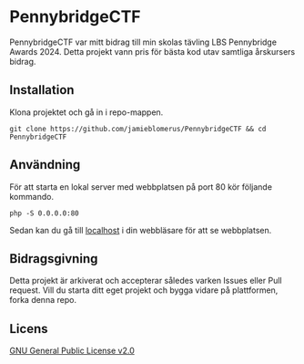 # PennybridgeCTF

PennybridgeCTF var mitt bidrag till min skolas tävling LBS Pennybridge Awards 2024. Detta projekt vann pris för bästa kod utav samtliga årskursers bidrag.

## Installation

Klona projektet och gå in i repo-mappen.

```
git clone https://github.com/jamieblomerus/PennybridgeCTF && cd PennybridgeCTF
```

## Användning

För att starta en lokal server med webbplatsen på port 80 kör följande kommando.

```
php -S 0.0.0.0:80
```

Sedan kan du gå till [localhost](http://localhost:80) i din webbläsare för att se webbplatsen.

## Bidragsgivning

Detta projekt är arkiverat och accepterar således varken Issues eller Pull request. Vill du starta ditt eget projekt och bygga vidare på plattformen, forka denna repo.

## Licens

[GNU General Public License v2.0](https://github.com/jamieblomerus/PennybridgeCTF/blob/main/LICENSE.md)

